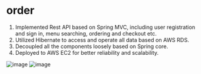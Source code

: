 # order
1. Implemented Rest API based on Spring MVC, including user registration and sign in, menu searching, ordering and checkout etc.
2. Utilized Hibernate to access and operate all data based on AWS RDS.
3. Decoupled all the components loosely based on Spring core.
4. Deployed to AWS EC2 for better reliability and scalability.

![image](https://user-images.githubusercontent.com/24587274/224227628-f09e482a-2690-496a-9ffc-890aa55b6c87.png)
![image](https://user-images.githubusercontent.com/24587274/224227641-e2701d78-9e8e-4c95-865d-b3f687e8474a.png)
